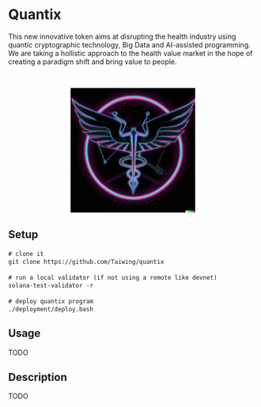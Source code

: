 # Quantix

This new innovative token aims at disrupting the health industry using quantic
cryptographic technology, Big Data and AI-assisted programming. We are taking a
hollistic approach to the health value market in the hope of creating a paradigm
shift and bring value to people.

<br />
<p align="center">
	<img src="https://github.com/Taiwing/quantix/blob/master/resources/caduceus.png?raw=true" alt="caduceus" style="width: 50%;" />
</p>

## Setup

```shell
# clone it
git clone https://github.com/Taiwing/quantix

# run a local validator (if not using a remote like devnet)
solana-test-validator -r

# deploy quantix program
./deployment/deploy.bash
```

## Usage

TODO

## Description

TODO
